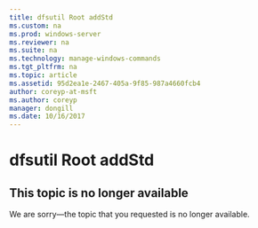 ```yaml
---
title: dfsutil Root addStd
ms.custom: na
ms.prod: windows-server
ms.reviewer: na
ms.suite: na
ms.technology: manage-windows-commands
ms.tgt_pltfrm: na
ms.topic: article
ms.assetid: 95d2ea1e-2467-405a-9f85-987a4660fcb4
author: coreyp-at-msft
ms.author: coreyp
manager: dongill
ms.date: 10/16/2017
---
```


# dfsutil Root addStd



## This topic is no longer available

We are sorry—the topic that you requested is no longer available.